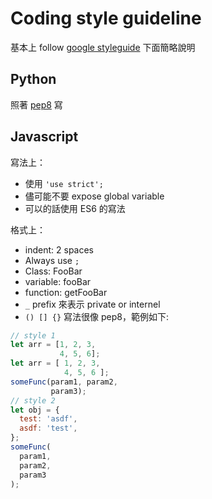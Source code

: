 # Coding style guideline

基本上 follow [google styleguide][google-styleguide]
下面簡略說明

## Python

照著 [pep8][pep8] 寫

## Javascript

寫法上：

- 使用 `'use strict';`
- 儘可能不要 expose global variable
- 可以的話使用 ES6 的寫法

格式上：

- indent: 2 spaces
- Always use `;`
- Class: FooBar
- variable: fooBar
- function: getFooBar
- `_` prefix 來表示 private or internel
- `() [] {}` 寫法很像 pep8，範例如下:
```javascript
// style 1
let arr = [1, 2, 3,
           4, 5, 6];
let arr = [ 1, 2, 3,
            4, 5, 6 ];
someFunc(param1, param2,
         param3);
// style 2
let obj = {
  test: 'asdf',
  asdf: 'test',
};
someFunc(
  param1,
  param2,
  param3
);
```

[google-styleguide]: https://github.com/google/styleguide
[pep8]: https://www.python.org/dev/peps/pep-0008/
